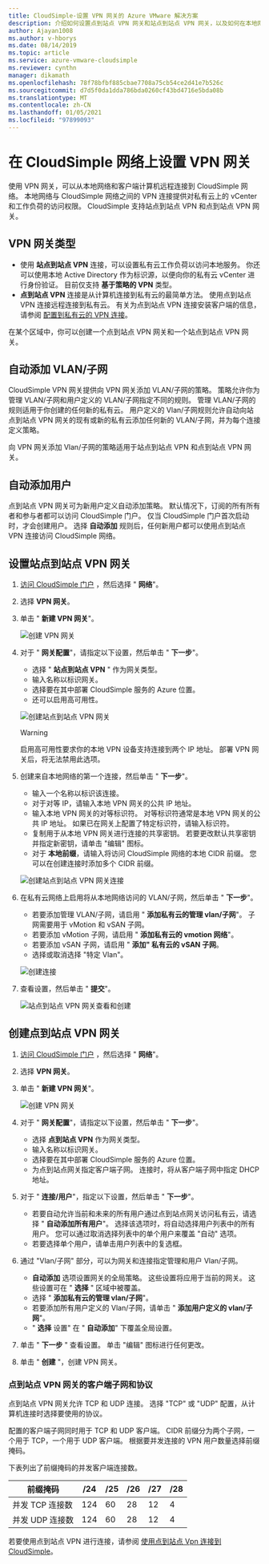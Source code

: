 ```yaml
---
title: CloudSimple-设置 VPN 网关的 Azure VMware 解决方案
description: 介绍如何设置点到站点 VPN 网关和站点到站点 VPN 网关，以及如何在本地网络与 CloudSimple 私有云之间创建连接
author: Ajayan1008
ms.author: v-hborys
ms.date: 08/14/2019
ms.topic: article
ms.service: azure-vmware-cloudsimple
ms.reviewer: cynthn
manager: dikamath
ms.openlocfilehash: 78f78bfbf885cbae7708a75cb54ce2d41e7b526c
ms.sourcegitcommit: d7d5f0da1dda786bda0260cf43bd4716e5bda08b
ms.translationtype: MT
ms.contentlocale: zh-CN
ms.lasthandoff: 01/05/2021
ms.locfileid: "97899093"
---
```

# <a name="set-up-vpn-gateways-on-cloudsimple-network"></a>在 CloudSimple 网络上设置 VPN 网关

使用 VPN 网关，可以从本地网络和客户端计算机远程连接到 CloudSimple 网络。 本地网络与 CloudSimple 网络之间的 VPN 连接提供对私有云上的 vCenter 和工作负荷的访问权限。 CloudSimple 支持站点到站点 VPN 和点到站点 VPN 网关。

## <a name="vpn-gateway-types"></a>VPN 网关类型

* 使用 **站点到站点 VPN** 连接，可以设置私有云工作负荷以访问本地服务。 你还可以使用本地 Active Directory 作为标识源，以便向你的私有云 vCenter 进行身份验证。  目前仅支持 **基于策略的 VPN** 类型。
* **点到站点 VPN** 连接是从计算机连接到私有云的最简单方法。 使用点到站点 VPN 连接远程连接到私有云。 有关为点到站点 VPN 连接安装客户端的信息，请参阅 [配置到私有云的 VPN 连接](set-up-vpn.md)。

在某个区域中，你可以创建一个点到站点 VPN 网关和一个站点到站点 VPN 网关。

## <a name="automatic-addition-of-vlansubnets"></a>自动添加 VLAN/子网

CloudSimple VPN 网关提供向 VPN 网关添加 VLAN/子网的策略。  策略允许你为管理 VLAN/子网和用户定义的 VLAN/子网指定不同的规则。  管理 VLAN/子网的规则适用于你创建的任何新的私有云。  用户定义的 Vlan/子网规则允许自动向站点到站点 VPN 网关的现有或新的私有云添加任何新的 VLAN/子网，并为每个连接定义策略。

向 VPN 网关添加 Vlan/子网的策略适用于站点到站点 VPN 和点到站点 VPN 网关。

## <a name="automatic-addition-of-users"></a>自动添加用户

点到站点 VPN 网关可为新用户定义自动添加策略。 默认情况下，订阅的所有所有者和参与者都可以访问 CloudSimple 门户。  仅当 CloudSimple 门户首次启动时，才会创建用户。  选择 **自动添加** 规则后，任何新用户都可以使用点到站点 VPN 连接访问 CloudSimple 网络。

## <a name="set-up-a-site-to-site-vpn-gateway"></a>设置站点到站点 VPN 网关

1. [访问 CloudSimple 门户](access-cloudsimple-portal.md) ，然后选择 " **网络**"。
2. 选择 **VPN 网关**。
3. 单击 " **新建 VPN 网关**"。

    ![创建 VPN 网关](media/create-vpn-gateway.png)

4. 对于 " **网关配置**"，请指定以下设置，然后单击 " **下一步**"。

    * 选择 " **站点到站点 VPN** " 作为网关类型。
    * 输入名称以标识网关。
    * 选择要在其中部署 CloudSimple 服务的 Azure 位置。
    * 还可以启用高可用性。

    ![创建站点到站点 VPN 网关](media/create-vpn-gateway-s2s.png)

    > [!WARNING]
    > 启用高可用性要求你的本地 VPN 设备支持连接到两个 IP 地址。 部署 VPN 网关后，将无法禁用此选项。

5. 创建来自本地网络的第一个连接，然后单击 " **下一步**"。

    * 输入一个名称以标识该连接。
    * 对于对等 IP，请输入本地 VPN 网关的公共 IP 地址。
    * 输入本地 VPN 网关的对等标识符。  对等标识符通常是本地 VPN 网关的公共 IP 地址。  如果已在网关上配置了特定标识符，请输入标识符。
    * 复制用于从本地 VPN 网关进行连接的共享密钥。  若要更改默认共享密钥并指定新密钥，请单击 "编辑" 图标。
    * 对于 **本地前缀**，请输入将访问 CloudSimple 网络的本地 CIDR 前缀。  您可以在创建连接时添加多个 CIDR 前缀。

    ![创建站点到站点 VPN 网关连接](media/create-vpn-gateway-s2s-connection.png)

6. 在私有云网络上启用将从本地网络访问的 VLAN/子网，然后单击 " **下一步**"。

    * 若要添加管理 VLAN/子网，请启用 " **添加私有云的管理 vlan/子网**"。  子网需要用于 vMotion 和 vSAN 子网。
    * 若要添加 vMotion 子网，请启用 " **添加私有云的 vmotion 网络**"。
    * 若要添加 vSAN 子网，请启用 " **添加" 私有云的 vSAN 子网**。
    * 选择或取消选择 "特定 Vlan"。

    ![创建连接](media/create-vpn-gateway-s2s-connection-vlans.png)

7. 查看设置，然后单击 " **提交**"。

    ![站点到站点 VPN 网关查看和创建](media/create-vpn-gateway-s2s-review.png)

## <a name="create-point-to-site-vpn-gateway"></a>创建点到站点 VPN 网关

1. [访问 CloudSimple 门户](access-cloudsimple-portal.md) ，然后选择 " **网络**"。
2. 选择 **VPN 网关**。
3. 单击 " **新建 VPN 网关**"。

    ![创建 VPN 网关](media/create-vpn-gateway.png)

4. 对于 " **网关配置**"，请指定以下设置，然后单击 " **下一步**"。

    * 选择 **点到站点 VPN** 作为网关类型。
    * 输入名称以标识网关。
    * 选择要在其中部署 CloudSimple 服务的 Azure 位置。
    * 为点到站点网关指定客户端子网。  连接时，将从客户端子网中指定 DHCP 地址。

5. 对于 " **连接/用户**"，指定以下设置，然后单击 " **下一步**"。

    * 若要自动允许当前和未来的所有用户通过点到站点网关访问私有云，请选择 " **自动添加所有用户**"。 选择该选项时，将自动选择用户列表中的所有用户。 您可以通过取消选择列表中的单个用户来覆盖 "自动" 选项。
    * 若要选择单个用户，请单击用户列表中的复选框。

6. 通过 "Vlan/子网" 部分，可以为网关和连接指定管理和用户 Vlan/子网。

    * **自动添加** 选项设置网关的全局策略。 这些设置将应用于当前的网关。 这些设置可在 " **选择** " 区域中被覆盖。
    * 选择 " **添加私有云的管理 vlan/子网**"。 
    * 若要添加所有用户定义的 Vlan/子网，请单击 "  **添加用户定义的 vlan/子网**"。
    * " **选择** 设置" 在 " **自动添加**" 下覆盖全局设置。

7. 单击 " **下一步** " 查看设置。 单击 "编辑" 图标进行任何更改。
8. 单击 " **创建** "，创建 VPN 网关。

### <a name="client-subnet-and-protocols-for-point-to-site-vpn-gateway"></a>点到站点 VPN 网关的客户端子网和协议

点到站点 VPN 网关允许 TCP 和 UDP 连接。  选择 "TCP" 或 "UDP" 配置，从计算机连接时选择要使用的协议。

配置的客户端子网同时用于 TCP 和 UDP 客户端。  CIDR 前缀分为两个子网，一个用于 TCP，一个用于 UDP 客户端。 根据要并发连接的 VPN 用户数量选择前缀掩码。  

下表列出了前缀掩码的并发客户端连接数。

| 前缀掩码 | /24 | /25 | /26 | /27 | /28 |
|-------------|-----|-----|-----|-----|-----|
| 并发 TCP 连接数 | 124 | 60 | 28 | 12 | 4 |
| 并发 UDP 连接数 | 124 | 60 | 28 | 12 | 4 |

若要使用点到站点 VPN 进行连接，请参阅 [使用点到站点 Vpn 连接到 CloudSimple](set-up-vpn.md#connect-to-cloudsimple-using-point-to-site-vpn)。
